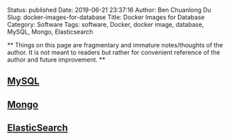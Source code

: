 Status: published
Date: 2019-06-21 23:37:16
Author: Ben Chuanlong Du
Slug: docker-images-for-database
Title: Docker Images for Database
Category: Software
Tags: software, Docker, docker image, database, MySQL, Mongo, Elasticsearch

**
Things on this page are
fragmentary and immature notes/thoughts of the author.
It is not meant to readers
but rather for convenient reference of the author and future improvement.
**


## [MySQL](https://hub.docker.com/_/mysql/)

## [Mongo](https://hub.docker.com/_/mongo/)

## [ElasticSearch](https://www.elastic.co/guide/en/elasticsearch/reference/current/docker.html)

